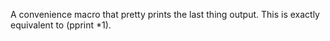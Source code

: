  A convenience macro that pretty prints the last thing output. This is
exactly equivalent to (pprint *1).